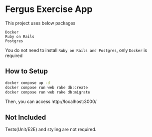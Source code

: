 # Fergus Exercise App

This project uses below packages
```
Docker
Ruby on Rails
Postgres
```
You do not need to install `Ruby on Rails and Postgres`, only `Docker` is required
## How to Setup
```bash
docker compose up -d
docker compose run web rake db:create
docker compose run web rake db:migrate
```
Then, you can access http://localhost:3000/

## Not Included
Tests(Unit/E2E) and styling are not required.


